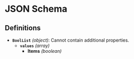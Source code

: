 # JSON Schema

## Definitions

- **`BoolList`** *(object)*: Cannot contain additional properties.
  - **`values`** *(array)*
    - **Items** *(boolean)*

